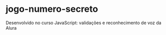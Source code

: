 # jogo-numero-secreto
Desenvolvido no curso JavaScript: validações e reconhecimento de voz da Alura
